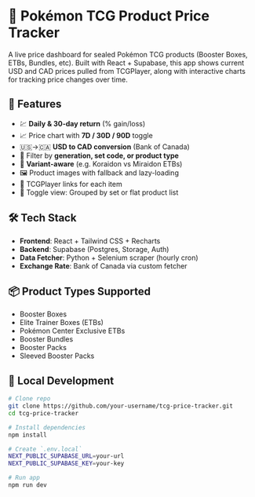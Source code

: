 # 🧾 Pokémon TCG Product Price Tracker

A live price dashboard for sealed Pokémon TCG products (Booster Boxes, ETBs, Bundles, etc). Built with React + Supabase, this app shows current USD and CAD prices pulled from TCGPlayer, along with interactive charts for tracking price changes over time.

## 🔧 Features

- 💹 **Daily & 30-day return** (% gain/loss)
- 📈 Price chart with **7D / 30D / 90D** toggle
- 🇺🇸→🇨🇦 **USD to CAD conversion** (Bank of Canada)
- 🔎 Filter by **generation, set code, or product type**
- 🧬 **Variant-aware** (e.g. Koraidon vs Miraidon ETBs)
- 🖼️ Product images with fallback and lazy-loading
- 🔗 TCGPlayer links for each item
- 👀 Toggle view: Grouped by set or flat product list

## 🛠 Tech Stack

- **Frontend**: React + Tailwind CSS + Recharts
- **Backend**: Supabase (Postgres, Storage, Auth)
- **Data Fetcher**: Python + Selenium scraper (hourly cron)
- **Exchange Rate**: Bank of Canada via custom fetcher

## 📦 Product Types Supported

- Booster Boxes
- Elite Trainer Boxes (ETBs)
- Pokémon Center Exclusive ETBs
- Booster Bundles
- Booster Packs
- Sleeved Booster Packs

## 🧪 Local Development

```bash
# Clone repo
git clone https://github.com/your-username/tcg-price-tracker.git
cd tcg-price-tracker

# Install dependencies
npm install

# Create `.env.local`
NEXT_PUBLIC_SUPABASE_URL=your-url
NEXT_PUBLIC_SUPABASE_KEY=your-key

# Run app
npm run dev
